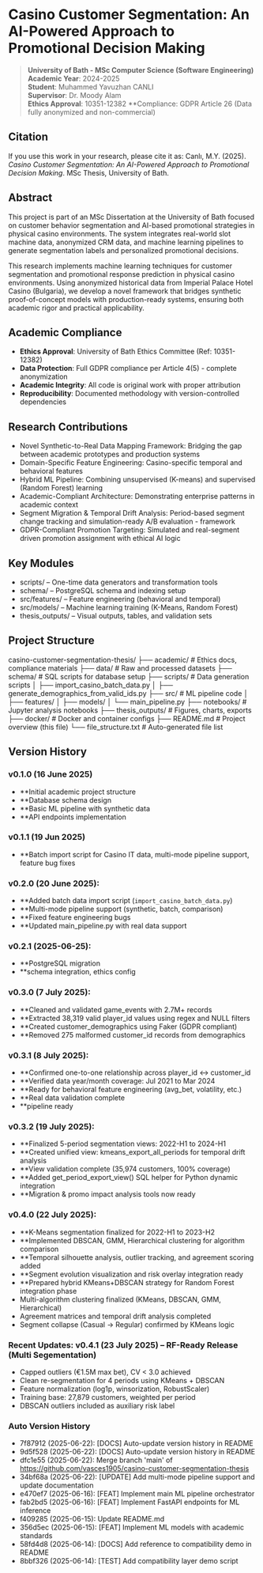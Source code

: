 # Casino Customer Segmentation: An AI-Powered Approach to Promotional Decision Making

> **University of Bath - MSc Computer Science (Software Engineering)**  
> **Academic Year**: 2024-2025  
> **Student**: Muhammed Yavuzhan CANLI  
> **Supervisor**: Dr. Moody Alam  
> **Ethics Approval**: 10351-12382
> **Compliance: GDPR Article 26 (Data fully anonymized and non-commercial)

## Citation
If you use this work in your research, please cite it as:
Canlı, M.Y. (2025). *Casino Customer Segmentation: An AI-Powered Approach to Promotional Decision Making*. MSc Thesis, University of Bath.

## Abstract

This project is part of an MSc Dissertation at the University of Bath focused on customer behavior segmentation and AI-based promotional strategies in physical casino environments. The system integrates real-world slot machine data, anonymized CRM data, and machine learning pipelines to generate segmentation labels and personalized promotional decisions.

This research implements machine learning techniques for customer segmentation and promotional response prediction in physical casino environments. Using anonymized historical data from Imperial Palace Hotel Casino (Bulgaria), we develop a novel framework that bridges synthetic proof-of-concept models with production-ready systems, ensuring both academic rigor and practical applicability.

## Academic Compliance

- **Ethics Approval**: University of Bath Ethics Committee (Ref: 10351-12382)
- **Data Protection**: Full GDPR compliance per Article 4(5) - complete anonymization
- **Academic Integrity**: All code is original work with proper attribution
- **Reproducibility**: Documented methodology with version-controlled dependencies

## Research Contributions

- Novel Synthetic-to-Real Data Mapping Framework: Bridging the gap between academic prototypes and production systems
- Domain-Specific Feature Engineering: Casino-specific temporal and behavioral features
- Hybrid ML Pipeline: Combining unsupervised (K-means) and supervised (Random Forest) learning
- Academic-Compliant Architecture: Demonstrating enterprise patterns in academic context
- Segment Migration & Temporal Drift Analysis: Period-based segment change tracking and simulation-ready A/B evaluation - framework
- GDPR-Compliant Promotion Targeting: Simulated and real-segment driven promotion assignment with ethical AI logic

## Key Modules
- scripts/ – One-time data generators and transformation tools
- schema/ – PostgreSQL schema and indexing setup
- src/features/ – Feature engineering (behavioral and temporal)
- src/models/ – Machine learning training (K-Means, Random Forest)
- thesis_outputs/ – Visual outputs, tables, and validation sets

## Project Structure
casino-customer-segmentation-thesis/
├── academic/                    # Ethics docs, compliance materials
├── data/                        # Raw and processed datasets
├── schema/                      # SQL scripts for database setup
├── scripts/                     # Data generation scripts
│   ├── import_casino_batch_data.py
│   ├── generate_demographics_from_valid_ids.py
├── src/                         # ML pipeline code
│   ├── features/
│   ├── models/
│   └── main_pipeline.py
├── notebooks/                   # Jupyter analysis notebooks
├── thesis_outputs/              # Figures, charts, exports
├── docker/                      # Docker and container configs
├── README.md                    # Project overview (this file)
└── file_structure.txt           # Auto-generated file list

## Version History ##

### v0.1.0 (16 June 2025)
- **Initial academic project structure
- **Database schema design
- **Basic ML pipeline with synthetic data
- **API endpoints implementation

### v0.1.1 (19 Jun 2025)
- **Batch import script for Casino IT data, multi-mode pipeline support, feature bug fixes

### v0.2.0 (20 June 2025):
- **Added batch data import script (`import_casino_batch_data.py`)
- **Multi-mode pipeline support (synthetic, batch, comparison)
- **Fixed feature engineering bugs
- **Updated main_pipeline.py with real data support

### v0.2.1 (2025-06-25): 
- **PostgreSQL migration
- **schema integration, ethics config

### v0.3.0 (7 July 2025):
- **Cleaned and validated game_events with 2.7M+ records
- **Extracted 38,319 valid player_id values using regex and NULL filters
- **Created customer_demographics using Faker (GDPR compliant)
- **Removed 275 malformed customer_id records from demographics

### v0.3.1 (8 July 2025):
- **Confirmed one-to-one relationship across player_id ↔ customer_id
- **Verified data year/month coverage: Jul 2021 to Mar 2024
- **Ready for behavioral feature engineering (avg_bet, volatility, etc.)
- **Real data validation complete
- **pipeline ready

### v0.3.2 (19 July 2025):
- **Finalized 5-period segmentation views: 2022-H1 to 2024-H1
- **Created unified view: kmeans_export_all_periods for temporal drift analysis
- **View validation complete (35,974 customers, 100% coverage)
- **Added get_period_export_view() SQL helper for Python dynamic integration
- **Migration & promo impact analysis tools now ready

### v0.4.0 (22 July 2025):
- **K-Means segmentation finalized for 2022-H1 to 2023-H2
- **Implemented DBSCAN, GMM, Hierarchical clustering for algorithm comparison
- **Temporal silhouette analysis, outlier tracking, and agreement scoring added
- **Segment evolution visualization and risk overlay integration ready
- **Prepared hybrid KMeans+DBSCAN strategy for Random Forest integration phase
- Multi-algorithm clustering finalized (KMeans, DBSCAN, GMM, Hierarchical)
- Agreement matrices and temporal drift analysis completed
- Segment collapse (Casual → Regular) confirmed by KMeans logic

### Recent Updates: v0.4.1 (23 July 2025) – RF-Ready Release (Multi Segementation)
- Capped outliers (€1.5M max bet), CV < 3.0 achieved
- Clean re-segmentation for 4 periods using KMeans + DBSCAN
- Feature normalization (log1p, winsorization, RobustScaler)
- Training base: 27,879 customers, weighted per period
- DBSCAN outliers included as auxiliary risk label


### Auto Version History
- 7f87912 (2025-06-22): [DOCS] Auto-update version history in README
- 9d5f528 (2025-06-22): [DOCS] Auto-update version history in README
- dfc1e55 (2025-06-22): Merge branch 'main' of https://github.com/vasces1905/casino-customer-segmentation-thesis
- 34bf68a (2025-06-22): [UPDATE] Add multi-mode pipeline support and update documentation
- e470ef7 (2025-06-16): [FEAT] Implement main ML pipeline orchestrator
- fab2bd5 (2025-06-16): [FEAT] Implement FastAPI endpoints for ML inference
- f409285 (2025-06-15): Update README.md
- 356d5ec (2025-06-15): [FEAT] Implement ML models with academic standards
- 58fd4d8 (2025-06-14): [DOCS] Add reference to compatibility demo in README
- 8bbf326 (2025-06-14): [TEST] Add compatibility layer demo script
